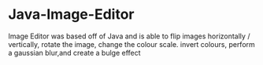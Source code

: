 # Java-Image-Editor
Image Editor was based off of Java and is able to flip images horizontally / vertically, rotate the image, change the colour scale. invert colours, perform a gaussian blur,and create a bulge effect
